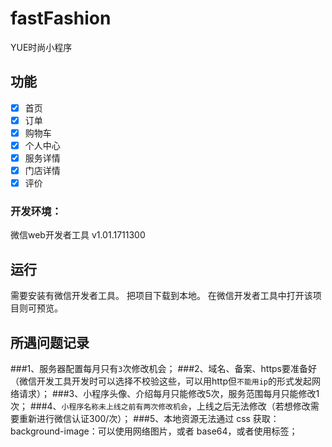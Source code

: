 # fastFashion
YUE时尚小程序 

## 功能
- [x] 首页
- [x] 订单
- [x] 购物车
- [x] 个人中心
- [x] 服务详情
- [x] 门店详情
- [x] 评价

### 开发环境：

微信web开发者工具 v1.01.1711300

## 运行
需要安装有微信开发者工具。
把项目下载到本地。
在微信开发者工具中打开该项目则可预览。

## 所遇问题记录
###1、服务器配置每月只有`3`次修改机会；
###2、域名、备案、https要准备好（微信开发工具开发时可以选择不校验这些，可以用http但`不能用ip`的形式发起网络请求）；
###3、小程序头像、介绍每月只能修改5次，服务范围每月只能修改1次；
###4、`小程序名称未上线之前有两次修改机会`，上线之后无法修改（若想修改需要重新进行微信认证300/次）；
###5、本地资源无法通过 css 获取：background-image：可以使用网络图片，或者 base64，或者使用标签；
